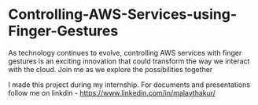 # Controlling-AWS-Services-using-Finger-Gestures
As technology continues to evolve, controlling AWS services with finger gestures is an exciting innovation that could transform the way we interact with the cloud. Join me as we explore the possibilities together

I made this project during my internship. For documents and presentations follow me on linkdin - https://www.linkedin.com/in/malaythakur/
